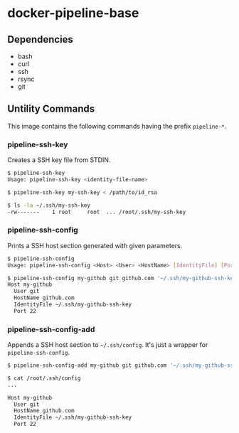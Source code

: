 # docker-pipeline-base

## Dependencies

* bash
* curl
* ssh
* rsync
* git

## Untility Commands

This image contains the following commands having the prefix `pipeline-*`.

### pipeline-ssh-key

Creates a SSH key file from STDIN.

```sh
$ pipeline-ssh-key
Usage: pipeline-ssh-key <identity-file-name>

$ pipeline-ssh-key my-ssh-key < /path/to/id_rsa

$ ls -la ~/.ssh/my-ssh-key
-rw-------    1 root     root  ... /root/.ssh/my-ssh-key
```

### pipeline-ssh-config

Prints a SSH host section generated with given parameters.

```sh
$ pipeline-ssh-config
Usage: pipeline-ssh-config <Host> <User> <HostName> [IdentityFile] [Port]

$ pipeline-ssh-config my-github git github.com '~/.ssh/my-github-ssh-key'
Host my-github
  User git
  HostName github.com
  IdentityFile ~/.ssh/my-github-ssh-key
  Port 22
```

### pipeline-ssh-config-add

Appends a SSH host section to `~/.ssh/config`. It's just a wrapper for `pipeline-ssh-config`.

```sh
$ pipeline-ssh-config-add my-github git github.com '~/.ssh/my-github-ssh-key'

$ cat /root/.ssh/config
...

Host my-github
  User git
  HostName github.com
  IdentityFile ~/.ssh/my-github-ssh-key
  Port 22
```

